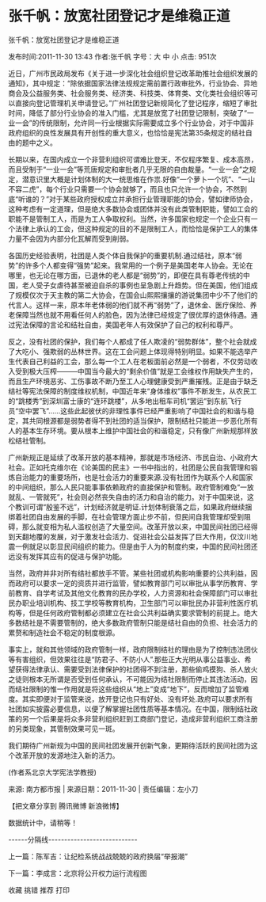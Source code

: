 # 张千帆：放宽社团登记才是维稳正道



张千帆：放宽社团登记才是维稳正道

发布时间:2011-11-30 13:43 作者:张千帆 字号：大 中 小 点击: 951次

近日，广州市民政局发布《关于进一步深化社会组织登记改革助推社会组织发展的通知》，其中规定：“除依据国家法律法规规定需前置行政审批外，行业协会、异地商会及公益服务类、社会服务类、经济类、科技类、体育类、文化类社会组织等可以直接向登记管理机关申请登记。”广州社团登记新规简化了登记程序，缩短了审批时间，降低了部分行业协会的准入门槛，尤其是放宽了社团登记限制，突破了“一业一会”的传统限制，允许同一行业根据实际需要成立多个行业协会，对于中国非政府组织的良性发展具有开创性的重大意义，也恰恰是宪法第35条规定的结社自由的题中之义。



长期以来，在国内成立一个非营利组织可谓难比登天，不仅程序繁复、成本高昂，而且受制于“一业一会”等荒唐规定和审批者几乎无限的自由裁量。“一业一会”之规定，潜意识里大概是计划体制的大一统思维在作祟.好像“一个萝卜一个坑”、“一山不容二虎”，每个行业只需要一个协会就够了，而且也只允许一个协会，不然到底“听谁的？”对于某些政府授权成立并承担行业管理职能的协会，譬如律师协会，这种考虑有一定道理，但是绝大多数协会或团体并没有此类管制职能，譬如工会的职能不是管制工人，而是为工人争取权利。当然，许多国家也规定一个企业只有一个法律上承认的工会，但这种规定的目的不是限制工人，而恰恰是保护工人的集体力量不会因为内部分化瓦解而受到削弱。



各国历史经验表明，社团是人类个体自我保护的重要机制.通过结社，原本“弱势”的许多个人都变得“强势”起来。我常用的一个例子是美国老年人协会。无论在哪里，也无论在哪方面，已退休的老人都是“弱势”的，即便在具有尊老传统的中国，老人受子女虐待甚至被迫自杀的事例也呈急剧上升趋势。但在美国，他们组成了规模仅次于天主教的第二大协会，在国会山熙熙攘攘的游说集团中少不了他们的代言人。这样一来，原本年老体弱的他们就不再“弱势”了，退休金、医疗保险、养老保障当然也就不用看任何人的脸色，因为法律已经规定了很优厚的退休待遇。通过宪法保障的言论和结社自由，美国老年人有效保护了自己的权利和尊严。



反之，没有社团的保护，我们每个人都成了任人欺凌的“弱势群体”，整个社会就成了大吃小、强欺弱的丛林世界。这在工会问题上体现得特别明显。如果不能选举产生代表自己利益的工会，那么每一个工人在老板面前必然是一个弱者，不仅劳动收入受到极大压榨———中国当今最大的“剩余价值”就是工会维权作用缺失产生的，而且生产环境恶劣、工伤事故不断乃至工人心理健康受到严重摧残。正是由于缺乏结社等宪法保障的制度维权机制，中国近年来“身体维权”事件不断发生，从农民工的“跳楼秀”到深圳富士康的“连环跳楼”，从多地出租车司机“罢运”到东航飞行员“空中罢飞”……这些此起彼伏的非理性事件已经严重影响了中国社会的和谐与稳定，其共同根源都是弱势者得不到社团的适当保护，限制结社只能进一步恶化所有人的基本生存环境。要从根本上维护中国社会的和谐稳定，只有像广州新规那样放松结社管制。



广州新规正是延续了改革开放的基本精神，那就是市场经济、市民自治、小政府大社会。正如托克维尔在《论美国的民主》一书中指出的，社团是公民自我管理和锻炼自治能力的重要场所，也是社会活力的重要来源.没有社团作为联系个人和国家的中间组织，那么人民只能事事依赖政府的直接保护和管制。政府管制难免“一放就乱、一管就死”，社会则必然丧失自由的活力和自治的能力。对于中国来说，这个教训可谓“殷鉴不远”，计划经济就是明证.计划体制衰落之后，如果政府继续捆绑着社团自由发展的手脚，在社会管理方面止步不前，但民间自我管理却受到阻碍，那么就变相为私人滥权创造了大量空间。改革开放以来，中国民间社团已经得到天翻地覆的发展，对于激发社会活力、促进社会公益发挥了巨大作用，仅汶川地震一例就足以彰显民间组织的能力。但是由于人为的制度约束，中国的民间社团还远没有发挥其应有的促进与保护功能。



当然，政府并非对所有结社都放手不管。某些社团或机构影响重要的公共利益，因而政府可以要求一定的资质并进行监管，譬如教育部门可以审批从事学历教育、学前教育、自学考试及其他文化教育的民办学校，人力资源和社会保障部门可以审批民办职业培训机构、技工学校等教育机构，卫生部门可以审批民办非营利性医疗机构等，但是任何政府管制都必须建立在社会公共利益确实要求管制的前提上。绝大多数结社是不需要管制的，绝大多数政府管制只能是结社自由的负担、社会活力的累赘和制造社会不稳定的制度根源。



事实上，就和其他领域的政府管制一样，政府限制结社的理由是为了控制违法团伙等有害组织，但效果往往是“防君子、不防小人”.那些正大光明从事公益事业、希望获得法律承认、需要受到法律保护的社团得不到注册，那些偷鸡摸狗、杀人放火之徒则根本无所谓是否受到任何承认，不可能因为结社限制而停止其违法活动，因而结社限制的惟一作用就是将这些组织从“地上”变成“地下”，反而增加了监管难度。其实即便对于监管来说，放开登记也只有好处、没有坏处.政府可以要求所有社团如实披露必要信息，以便了解掌握社团性质等基本情况。在中国，限制结社政策的另一个后果是将众多非营利组织赶到工商部门登记，造成非营利组织工商注册的另类现象，其管制效果可见一斑。



我们期待广州新规为中国的民间社团发展开创新气象，更期待活跃的民间社团为这个改革开放的发源地注入新的活力。



(作者系北京大学宪法学教授)



来源: 南方都市报 | 来源日期：2011-11-30 | 责任编辑：左小刀

【把文章分享到 腾讯微博 新浪微博】

数据统计中，请稍等！

------分隔线----------------------------

上一篇：陈军吉：让纪检系统战战兢兢的政府换届“举报潮”

下一篇：李成言：北京将公开权力运行流程图

收藏 挑错 推荐 打印